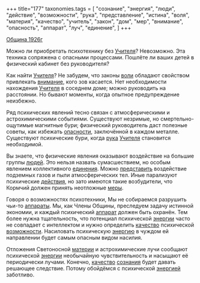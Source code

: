 +++
title="177"
taxonomies.tags = [
 "сознание",
 "энергия",
 "люди",
 "действие",
 "возможности",
 "рука",
 "представление",
 "истина",
 "воля",
 "материя",
 "качество",
 "учитель",
 "закон",
 "дом",
 "мер",
 "внимание",
 "опасность",
 "аппарат",
 "луч",
 "единение",
]
+++

[Община 1926г](/agni/1926)

Можно ли приобретать психотехнику без [Учителя](/tags/учитель)? Невозможно. Эта техника сопряжена с опасными процессами. Пошлёте ли ваших детей в физический кабинет без руководителя?   

Как найти [Учителя](/tags/учитель)? Не забудем, что законы [воли](/tags/воля) обладают свойством привлекать [внимание](/tags/внимание), кого зов касается. Нет необходимости нахождения [Учителя](/tags/учитель) в соседнем доме; можно руководить на расстоянии. Но бывают моменты, когда опытное предупреждение неизбежно.   

Ряд психических явлений тесно связан с атмосферическими и астрохимическими событиями. Существуют незримые, но смертельно-ощутимые магнитные бури; физический руководитель даст полезные советы, как избежать [опасности](/tags/опасность), заключённой в каждом металле. Существуют психические бури, когда [рука](/tags/рука) [Учителя](/tags/учитель) становится необходимой.   

Вы знаете, что физические явления оказывают воздействие на большие группы [людей](/tags/люди). Это нельзя назвать сумасшествием, но особым явлением коллективного [единения](/tags/единение). Можно [представить](/tags/представление) воздействие подземных газов и пыли атмосферических тел. Иные парализуют психические [действия](/tags/действие), но зато имеются такие возбудители, что Кормчий должен принять неотложные [меры](/tags/мер).   

Говоря о возможностях психотехники, Мы не собираемся разрушить чьи-то [аппараты](/tags/[аппарат](/tags/аппарат)). Мы, как Члены Общины, преследуем задачу истинной экономии, и каждый психический [аппарат](/tags/аппарат) должен быть охранён. Тем более нужна тщательность, что потенциал психической [энергии](/tags/энергия) часто не совпадает с интеллектом и нужно определить [качество](/tags/качество) психической [возможности](/tags/возможности). Насиловать психическую [энергию](/tags/энергия) в чуждом ей направлении будет самым опасным видом насилия.   

Отложения Светоносной [материи](/tags/материя) и астрохимические лучи сообщают психической [энергии](/tags/энергия) необычайную чувствительность и насыщают её периодически лучами. Конечно, [качество](/tags/качество) [сознания](/tags/сознание) будет давать решающее следствие. Потому обойдёмся с психической [энергией](/tags/энергия) заботливо.   

